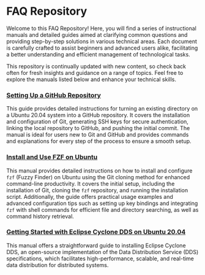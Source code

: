 # FAQ Repository

Welcome to this FAQ Repository! Here, you will find a series of instructional manuals and detailed guides aimed at clarifying common questions and providing step-by-step solutions in various technical areas. Each document is carefully crafted to assist beginners and advanced users alike, facilitating a better understanding and efficient management of technological tasks.

This repository is continually updated with new content, so check back often for fresh insights and guidance on a range of topics. Feel free to explore the manuals listed below and enhance your technical skills.


### [Setting Up a GitHub Repository](setup-github-repo.md)

This guide provides detailed instructions for turning an existing directory on a Ubuntu 20.04 system into a GitHub repository. It covers the installation and configuration of Git, generating SSH keys for secure authentication, linking the local repository to GitHub, and pushing the initial commit. The manual is ideal for users new to Git and GitHub and provides commands and explanations for every step of the process to ensure a smooth setup.

### [Install and Use FZF on Ubuntu](install-and-use-fzf.md)

This manual provides detailed instructions on how to install and configure `fzf` (Fuzzy Finder) on Ubuntu using the Git cloning method for enhanced command-line productivity. It covers the initial setup, including the installation of Git, cloning the `fzf` repository, and running the installation script. Additionally, the guide offers practical usage examples and advanced configuration tips such as setting up key bindings and integrating `fzf` with shell commands for efficient file and directory searching, as well as command history retrieval.

### [Getting Started with Eclipse Cyclone DDS on Ubuntu 20.04](getting-started-cyclone-dds.md)

This manual offers a straightforward guide to installing Eclipse Cyclone DDS, an open-source implementation of the Data Distribution Service (DDS) specifications, which facilitates high-performance, scalable, and real-time data distribution for distributed systems.
